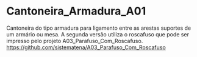 # Cantoneira_Armadura_A01
Cantoneira do tipo armadura para ligamento entre as arestas suportes de um armário ou mesa.
A segunda versão utiliza o roscafuso que pode ser impresso pelo projeto A03_Parafuso_Com_Roscafuso.
https://github.com/sistematena/A03_Parafuso_Com_Roscafuso